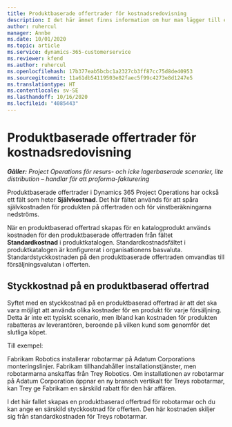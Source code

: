 ```yaml
---
title: Produktbaserade offertrader för kostnadsredovisning
description: I det här ämnet finns information om hur man lägger till en självkostnad på en produktbaserad offertrad.
author: ruhercul
manager: Annbe
ms.date: 10/01/2020
ms.topic: article
ms.service: dynamics-365-customerservice
ms.reviewer: kfend
ms.author: ruhercul
ms.openlocfilehash: 17b377eab5bcbc1a2327cb3ff87cc75d8de40953
ms.sourcegitcommit: 11a61db54119503e82faec5f99c4273e8d1247e5
ms.translationtype: HT
ms.contentlocale: sv-SE
ms.lasthandoff: 10/16/2020
ms.locfileid: "4085443"
---
```

# <a name="costing-product-based-quote-lines"></a>Produktbaserade offertrader för kostnadsredovisning

_**Gäller:** Project Operations för resurs- och icke lagerbaserade scenarier, lite distribution – handlar för att proforma-fakturering_


Produktbaserade offertrader i Dynamics 365 Project Operations har också ett fält som heter **Självkostnad**. Det här fältet används för att spåra självkostnaden för produkten på offertraden och för vinstberäkningarna nedströms.

När en produktbaserad offertrad skapas för en katalogprodukt används kostnaden för den produktbaserade offertraden från fältet **Standardkostnad** i produktkatalogen. Standardkostnadsfältet i produktkatalogen är konfigurerat i organisationens basvaluta. Standardstyckkostnaden på den produktbaserade offertraden omvandlas till försäljningsvalutan i offerten.

## <a name="unit-cost-on-a-product-based-quote-line"></a>Styckkostnad på en produktbaserad offertrad

Syftet med en styckkostnad på en produktbaserad offertrad är att det ska vara möjligt att använda olika kostnader för en produkt för varje försäljning. Detta är inte ett typiskt scenario, men ibland kan kostnaden för produkten rabatteras av leverantören, beroende på vilken kund som genomför det slutliga köpet.

Till exempel:

Fabrikam Robotics installerar robotarmar på Adatum Corporations monteringslinjer. Fabrikam tillhandahåller installationstjänster, men robotarmarna anskaffas från Trey Robotics. Om installationen av robotarmar på Adatum Corporation öppnar en ny bransch vertikalt för Treys robotarmar, kan Trey ge Fabrikam en särskild rabatt för den här affären.

I det här fallet skapas en produktbaserad offertrad för robotarmar och du kan ange en särskild styckkostnad för offerten. Den här kostnaden skiljer sig från standardkostnaden för Treys robotarmar.
